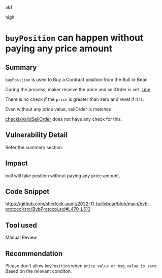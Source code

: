 ak1

high

# `buyPosition` can happen without paying any price amount

## Summary

`buyPosition` is used to Buy a Contract position from the Bull or Bear.

During the process, maker receive the price and sellOrder is set. [Line](https://github.com/sherlock-audit/2022-11-bullvbear/blob/main/bvb-protocol/src/BvbProtocol.sol#L490-L499)

There is no check if the `price` is greater than zero and revet if it is.

Even without any price value, sellOrder is matched.

[checkIsValidSellOrder](https://github.com/sherlock-audit/2022-11-bullvbear/blob/main/bvb-protocol/src/BvbProtocol.sol#L771-L812) does not have any check for this.

## Vulnerability Detail

Refer the summery section.

## Impact

bull will take position without paying any price amount.

## Code Snippet

https://github.com/sherlock-audit/2022-11-bullvbear/blob/main/bvb-protocol/src/BvbProtocol.sol#L470-L513

## Tool used

Manual Review

## Recommendation

Please don't allow `buyPosition` when `price value or msg.value is zero`. Based on the relevant conditon.
